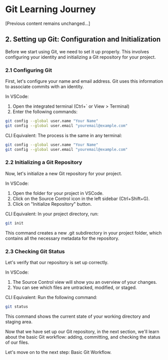 # Git Learning Journey

[Previous content remains unchanged...]

## 2. Setting up Git: Configuration and Initialization

Before we start using Git, we need to set it up properly. This involves configuring your identity and initializing a Git repository for your project.

### 2.1 Configuring Git

First, let's configure your name and email address. Git uses this information to associate commits with an identity.

In VSCode:
1. Open the integrated terminal (Ctrl+` or View > Terminal)
2. Enter the following commands:

```bash
git config --global user.name "Your Name"
git config --global user.email "youremail@example.com"
```

CLI Equivalent:
The process is the same in any terminal:

```bash
git config --global user.name "Your Name"
git config --global user.email "youremail@example.com"
```

### 2.2 Initializing a Git Repository

Now, let's initialize a new Git repository for your project.

In VSCode:
1. Open the folder for your project in VSCode.
2. Click on the Source Control icon in the left sidebar (Ctrl+Shift+G).
3. Click on "Initialize Repository" button.

CLI Equivalent:
In your project directory, run:

```bash
git init
```

This command creates a new .git subdirectory in your project folder, which contains all the necessary metadata for the repository.

### 2.3 Checking Git Status

Let's verify that our repository is set up correctly.

In VSCode:
1. The Source Control view will show you an overview of your changes.
2. You can see which files are untracked, modified, or staged.

CLI Equivalent:
Run the following command:

```bash
git status
```

This command shows the current state of your working directory and staging area.

Now that we have set up our Git repository, in the next section, we'll learn about the basic Git workflow: adding, committing, and checking the status of our files.

Let's move on to the next step: Basic Git Workflow.